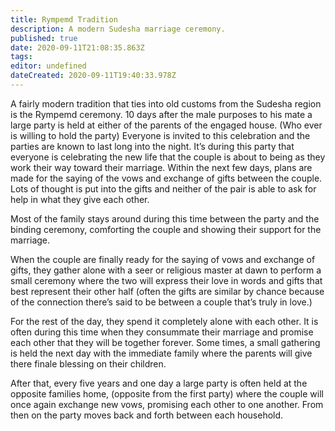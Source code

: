 ```yaml
---
title: Rympemd Tradition
description: A modern Sudesha marriage ceremony.
published: true
date: 2020-09-11T21:08:35.863Z
tags: 
editor: undefined
dateCreated: 2020-09-11T19:40:33.978Z
---
```


A fairly modern tradition that ties into old customs from the Sudesha region is the Rympemd ceremony. 10 days after the male purposes to his mate a large party is held at either of the parents of the engaged house. (Who ever is willing to hold the party) Everyone is invited to this celebration and the parties are known to last long into the night. It’s during this party that everyone is celebrating the new life that the couple is about to being as they work their way toward their marriage. Within the next few days, plans are made for the saying of the vows and exchange of gifts between the couple. Lots of thought is put into the gifts and neither of the pair is able to ask for help in what they give each other.

Most of the family stays around during this time between the party and the binding ceremony, comforting the couple and showing their support for the marriage.

When the couple are finally ready for the saying of vows and exchange of gifts, they gather alone with a seer or religious master at dawn to perform a small ceremony where the two will express their love in words and gifts that best represent their other half (often the gifts are similar by chance because of the connection there’s said to be between a couple that’s truly in love.)

For the rest of the day, they spend it completely alone with each other. It is often during this time when they consummate their marriage and promise each other that they will be together forever. Some times, a small gathering is held the next day with the immediate family where the parents will give there finale blessing on their children.

After that, every five years and one day a large party is often held at the opposite families home, (opposite from the first party) where the couple will once again exchange new vows, promising each other to one another. From then on the party moves back and forth between each household.